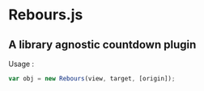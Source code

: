 Rebours.js
====

A library agnostic countdown plugin
----

Usage :

 ```javascript
var obj = new Rebours(view, target, [origin]);
